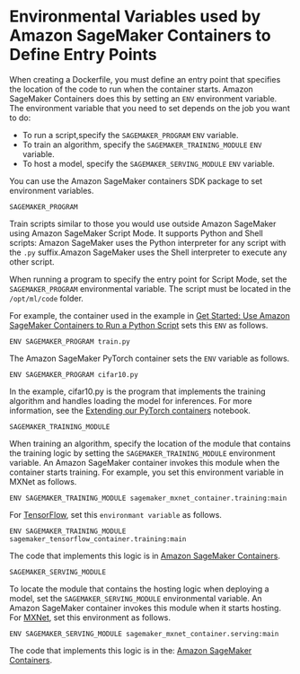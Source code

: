 # Environmental Variables used by Amazon SageMaker Containers to Define Entry Points<a name="docker-container-environmental-variables-entrypoint"></a>

When creating a Dockerfile, you must define an entry point that specifies the location of the code to run when the container starts\. Amazon SageMaker Containers does this by setting an `ENV` environment variable\. The environment variable that you need to set depends on the job you want to do: 
+ To run a script,specify the `SAGEMAKER_PROGRAM` `ENV` variable\.
+ To train an algorithm, specify the `SAGEMAKER_TRAINING_MODULE` `ENV` variable\.
+ To host a model, specify the `SAGEMAKER_SERVING_MODULE` `ENV` variable\.

You can use the Amazon SageMaker containers SDK package to set environment variables\. 

`SAGEMAKER_PROGRAM`

Train scripts similar to those you would use outside Amazon SageMaker using Amazon SageMaker Script Mode\. It supports Python and Shell scripts: Amazon SageMaker uses the Python interpreter for any script with the `.py` suffix\.Amazon SageMaker uses the Shell interpreter to execute any other script\.

When running a program to specify the entry point for Script Mode, set the `SAGEMAKER_PROGRAM` environmental variable\. The script must be located in the `/opt/ml/code` folder\. 

For example, the container used in the example in [Get Started: Use Amazon SageMaker Containers to Run a Python Script](build-container-to-train-script-get-started.md) sets this `ENV` as follows\.

```
ENV SAGEMAKER_PROGRAM train.py
```

 The Amazon SageMaker PyTorch container sets the `ENV` variable as follows\.

```
ENV SAGEMAKER_PROGRAM cifar10.py
```

In the example, cifar10\.py is the program that implements the training algorithm and handles loading the model for inferences\. For more information, see the [Extending our PyTorch containers](https://github.com/awslabs/amazon-sagemaker-examples/blob/master/advanced_functionality/pytorch_extending_our_containers/pytorch_extending_our_containers.ipynb) notebook\. 

`SAGEMAKER_TRAINING_MODULE`

When training an algorithm, specify the location of the module that contains the training logic by setting the `SAGEMAKER_TRAINING_MODULE` environment variable\. An Amazon SageMaker container invokes this module when the container starts training\. For example, you set this environment variable in MXNet as follows\.

```
ENV SAGEMAKER_TRAINING_MODULE sagemaker_mxnet_container.training:main
```

For [TensorFlow](https://github.com/aws/sagemaker-tensorflow-container/blob/script-mode/docker/1.12.0/Dockerfile.cpu#92), set this `environmant variable` as follows\.

```
ENV SAGEMAKER_TRAINING_MODULE sagemaker_tensorflow_container.training:main
```

The code that implements this logic is in [Amazon SageMaker Containers](https://github.com/aws/sagemaker-containers/blob/master/src/sagemaker_containers/_trainer.py)\.

`SAGEMAKER_SERVING_MODULE`

To locate the module that contains the hosting logic when deploying a model, set the `SAGEMAKER_SERVING_MODULE` environmental variable\. An Amazon SageMaker container invokes this module when it starts hosting\. For [MXNet](https://github.com/aws/sagemaker-mxnet-container/blob/master/docker/1.3.0/final/Dockerfile), set this environment as follows\.

```
ENV SAGEMAKER_SERVING_MODULE sagemaker_mxnet_container.serving:main
```

The code that implements this logic is in the: [Amazon SageMaker Containers](https://github.com/aws/sagemaker-containers/blob/master/src/sagemaker_containers/_server.py)\.